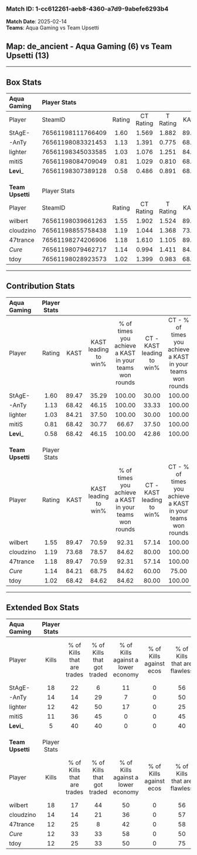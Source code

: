 ### Match ID: 1-cc612261-aeb8-4360-a7d9-9abefe6293b4  
**Match Date**: 2025-02-14  
**Teams**: Aqua Gaming vs Team Upsetti  

## **Map**: de_ancient - Aqua Gaming (6) vs Team Upsetti (13)  
---  

## Box Stats  

| **Aqua Gaming**  | Player Stats      |        |           |          |       |       |       |         |        |      |     |
| :- | :- | :-: | :-: | :-: | :-: | :-: | :-: | :-: | :-: | :-: | :-: |
| Player           | SteamID           | Rating | CT Rating | T Rating | KAST  |  ADR  | Kills | Assists | Deaths | K/D  | HS% |
| StAgE-           | 76561198111766409 |  1.60  |   1.569   |  1.882   | 89.47 | 97.1  |  18   |    7    |   10   | 1.80 | 55  |
| -AnTy            | 76561198083321453 |  1.13  |   1.391   |  0.775   | 68.42 | 92.1  |  14   |    5    |   14   | 1.00 | 64  |
| lighter          | 76561198345033585 |  1.03  |   1.076   |  1.251   | 84.21 | 64.4  |  12   |    4    |   15   | 0.80 | 50  |
| mitiS            | 76561198084709049 |  0.81  |   1.029   |  0.810   | 68.42 | 54.5  |  11   |    4    |   16   | 0.69 | 36  |
| __Levi___        | 76561198307389128 |  0.58  |   0.486   |  0.891   | 68.42 | 42.1  |   5   |    4    |   13   | 0.38 | 40  |
|                  |                   |        |           |          |       |       |       |         |        |      |     |
|                  |                   |        |           |          |       |       |       |         |        |      |     |
|                  |                   |        |           |          |       |       |       |         |        |      |     |
| **Team Upsetti** | Player Stats      |        |           |          |       |       |       |         |        |      |     |
| Player           | SteamID           | Rating | CT Rating | T Rating | KAST  |  ADR  | Kills | Assists | Deaths | K/D  | HS% |
| wilbert          | 76561198039661263 |  1.55  |   1.902   |  1.524   | 89.47 | 100.7 |  18   |    5    |   12   | 1.50 | 50  |
| cloudzino        | 76561198855758438 |  1.19  |   1.044   |  1.368   | 73.68 | 82.7  |  14   |    5    |   12   | 1.17 | 64  |
| 47trance         | 76561198274206906 |  1.18  |   1.610   |  1.105   | 89.47 | 61.8  |  12   |    5    |   11   | 1.09 | 66  |
| _Cure_           | 76561198079462717 |  1.14  |   0.994   |  1.411   | 84.21 | 64.7  |  12   |   10    |   12   | 1.00 | 41  |
| tdoy             | 76561198028923573 |  1.02  |   1.399   |  0.983   | 68.42 | 79.3  |  12   |    5    |   13   | 0.92 | 75  |
---  

## Contribution Stats  

| **Aqua Gaming**  | Player Stats |       |                      |                                                        |                           |                                                             |                          |                                                            |
| :- | :-: | :-: | :-: | :-: | :-: | :-: | :-: | :-: |
| Player           |    Rating    | KAST  | KAST leading to win% | % of times you achieve a KAST in your teams won rounds | CT - KAST leading to win% | CT - % of times you achieve a KAST in your teams won rounds | T - KAST leading to win% | T - % of times you achieve a KAST in your teams won rounds |
| StAgE-           |     1.60     | 89.47 |        35.29         |                         100.00                         |           30.00           |                           100.00                            |          42.86           |                           100.00                           |
| -AnTy            |     1.13     | 68.42 |        46.15         |                         100.00                         |           33.33           |                           100.00                            |          75.00           |                           100.00                           |
| lighter          |     1.03     | 84.21 |        37.50         |                         100.00                         |           30.00           |                           100.00                            |          50.00           |                           100.00                           |
| mitiS            |     0.81     | 68.42 |        30.77         |                         66.67                          |           37.50           |                           100.00                            |          20.00           |                           33.33                            |
| __Levi___        |     0.58     | 68.42 |        46.15         |                         100.00                         |           42.86           |                           100.00                            |          50.00           |                           100.00                           |
|                  |              |       |                      |                                                        |                           |                                                             |                          |                                                            |
|                  |              |       |                      |                                                        |                           |                                                             |                          |                                                            |
|                  |              |       |                      |                                                        |                           |                                                             |                          |                                                            |
| **Team Upsetti** | Player Stats |       |                      |                                                        |                           |                                                             |                          |                                                            |
| Player           |    Rating    | KAST  | KAST leading to win% | % of times you achieve a KAST in your teams won rounds | CT - KAST leading to win% | CT - % of times you achieve a KAST in your teams won rounds | T - KAST leading to win% | T - % of times you achieve a KAST in your teams won rounds |
| wilbert          |     1.55     | 89.47 |        70.59         |                         92.31                          |           57.14           |                           100.00                            |          80.00           |                           88.89                            |
| cloudzino        |     1.19     | 73.68 |        78.57         |                         84.62                          |           80.00           |                           100.00                            |          77.78           |                           77.78                            |
| 47trance         |     1.18     | 89.47 |        70.59         |                         92.31                          |           57.14           |                           100.00                            |          80.00           |                           88.89                            |
| _Cure_           |     1.14     | 84.21 |        68.75         |                         84.62                          |           60.00           |                            75.00                            |          72.73           |                           88.89                            |
| tdoy             |     1.02     | 68.42 |        84.62         |                         84.62                          |           80.00           |                           100.00                            |          87.50           |                           77.78                            |
---  

## Extended Box Stats  

| **Aqua Gaming**  | Player Stats |                            |                            |                                    |                         |                              |                                 |        |                             |                                     |                          |                               |                            |
| :- | :-: | :-: | :-: | :-: | :-: | :-: | :-: | :-: | :-: | :-: | :-: | :-: | :-: |
| Player           |    Kills     | % of Kills that are trades | % of Kills that got traded | % of Kills against a lower economy | % of Kills against ecos | % of Kills that are flawless | % of Kills that are close duels | Deaths | % of Deaths that get traded | % of Deaths against a lower economy | % of Deaths against ecos | % of Deaths that are flawless | % of Deaths that are close |
| StAgE-           |      18      |             22             |             6              |                 11                 |            0            |              56              |                0                |   10   |             40              |                 10                  |            0             |              60               |             10             |
| -AnTy            |      14      |             14             |             29             |                 7                  |            0            |              50              |                0                |   14   |             21              |                  7                  |            0             |              71               |             21             |
| lighter          |      12      |             42             |             50             |                 17                 |            0            |              25              |                0                |   15   |             33              |                  7                  |            0             |              80               |             0              |
| mitiS            |      11      |             36             |             45             |                 0                  |            0            |              45              |                0                |   16   |             38              |                 13                  |            0             |              56               |             6              |
| __Levi___        |      5       |             40             |             40             |                 0                  |            0            |              40              |               20                |   13   |             15              |                  0                  |            0             |              62               |             8              |
|                  |              |                            |                            |                                    |                         |                              |                                 |        |                             |                                     |                          |                               |                            |
|                  |              |                            |                            |                                    |                         |                              |                                 |        |                             |                                     |                          |                               |                            |
|                  |              |                            |                            |                                    |                         |                              |                                 |        |                             |                                     |                          |                               |                            |
| **Team Upsetti** | Player Stats |                            |                            |                                    |                         |                              |                                 |        |                             |                                     |                          |                               |                            |
| Player           |    Kills     | % of Kills that are trades | % of Kills that got traded | % of Kills against a lower economy | % of Kills against ecos | % of Kills that are flawless | % of Kills that are close duels | Deaths | % of Deaths that get traded | % of Deaths against a lower economy | % of Deaths against ecos | % of Deaths that are flawless | % of Deaths that are close |
| wilbert          |      18      |             17             |             44             |                 50                 |            0            |              56              |               17                |   12   |             33              |                 25                  |            0             |              33               |             0              |
| cloudzino        |      14      |             14             |             21             |                 36                 |            0            |              57              |                0                |   12   |             17              |                 33                  |            0             |              42               |             0              |
| 47trance         |      12      |             25             |             8              |                 42                 |            0            |              58              |                8                |   11   |             36              |                 36                  |            0             |              45               |             9              |
| _Cure_           |      12      |             33             |             33             |                 58                 |            0            |              50              |               17                |   12   |             33              |                 25                  |            0             |              42               |             0              |
| tdoy             |      12      |             25             |             33             |                 50                 |            0            |              75              |                0                |   13   |             31              |                 38                  |            0             |              62               |             0              |
